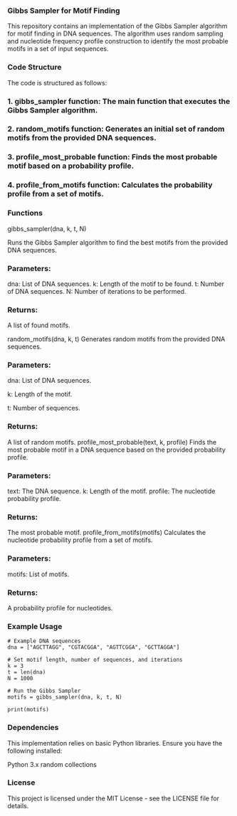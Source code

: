 ### Gibbs Sampler for Motif Finding
This repository contains an implementation of the Gibbs Sampler algorithm for motif finding in DNA sequences. The algorithm uses random sampling and nucleotide frequency profile construction to identify the most probable motifs in a set of input sequences.

### Code Structure

The code is structured as follows:

### 1. gibbs_sampler function: The main function that executes the Gibbs Sampler algorithm.

### 2. random_motifs function: Generates an initial set of random motifs from the provided DNA sequences.

### 3. profile_most_probable function: Finds the most probable motif based on a probability profile.

### 4. profile_from_motifs function: Calculates the probability profile from a set of motifs.

### Functions
gibbs_sampler(dna, k, t, N)

Runs the Gibbs Sampler algorithm to find the best motifs from the provided DNA sequences.

### Parameters:
dna: List of DNA sequences.
k: Length of the motif to be found.
t: Number of DNA sequences.
N: Number of iterations to be performed.

### Returns:

A list of found motifs.

random_motifs(dna, k, t)
Generates random motifs from the provided DNA sequences.

### Parameters:

dna: List of DNA sequences.

k: Length of the motif.

t: Number of sequences.

### Returns:

A list of random motifs.
profile_most_probable(text, k, profile)
Finds the most probable motif in a DNA sequence based on the provided probability profile.

### Parameters:
text: The DNA sequence.
k: Length of the motif.
profile: The nucleotide probability profile.

### Returns:

The most probable motif.
profile_from_motifs(motifs)
Calculates the nucleotide probability profile from a set of motifs.

### Parameters:

motifs: List of motifs.

### Returns:

A probability profile for nucleotides.

### Example Usage
```
# Example DNA sequences
dna = ["AGCTTAGG", "CGTACGGA", "AGTTCGGA", "GCTTAGGA"]

# Set motif length, number of sequences, and iterations
k = 3
t = len(dna)
N = 1000

# Run the Gibbs Sampler
motifs = gibbs_sampler(dna, k, t, N)

print(motifs)
```
### Dependencies
This implementation relies on basic Python libraries. Ensure you have the following installed:

Python 3.x
random
collections

### License
This project is licensed under the MIT License - see the LICENSE file for details.




